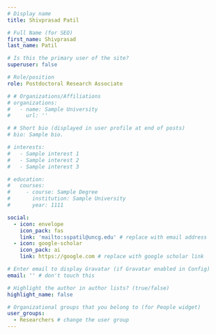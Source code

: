 ```yaml
---
# Display name
title: Shivprasad Patil

# Full Name (for SEO)
first_name: Shivprasad
last_name: Patil

# Is this the primary user of the site?
superuser: false

# Role/position
role: Postdoctoral Research Associate

# # Organizations/Affiliations
# organizations:
#   - name: Sample University
#     url: ''

# # Short bio (displayed in user profile at end of posts)
# bio: Sample bio.

# interests:
#   - Sample interest 1
#   - Sample interest 2
#   - Sample interest 3

# education:
#   courses:
#     - course: Sample Degree
#       institution: Sample University
#       year: 1111

social:
  - icon: envelope
    icon_pack: fas
    link: 'mailto:sspatil@uncg.edu' # replace with email address
  - icon: google-scholar
    icon_pack: ai
    link: https://google.com # replace with google scholar link

# Enter email to display Gravatar (if Gravatar enabled in Config)
email: '' # don't touch this

# Highlight the author in author lists? (true/false)
highlight_name: false

# Organizational groups that you belong to (for People widget)
user_groups:
  - Researchers # change the user group
---
```


